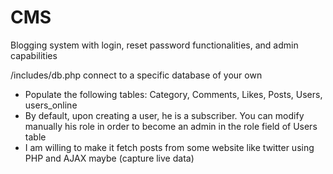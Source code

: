 # CMS
Blogging system with login, reset password functionalities, and  admin capabilities

/includes/db.php connect to a specific database of your own
* Populate the following tables: Category, Comments, Likes, Posts, Users, users_online
* By default, upon creating a user, he is a subscriber. You can modify manually his role in order to become an admin in the role field of Users table
* I am willing to make it fetch posts from some website like twitter using PHP and AJAX maybe (capture live data)
